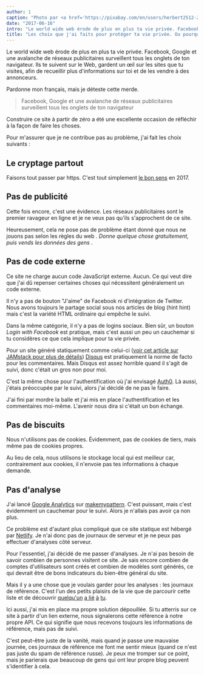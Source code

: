 ```yaml
---
author: 1
caption: "Photo par <a href='https://pixabay.com/en/users/herbert2512-2929941/' target='_BLANK' rel='nofollow'>Herbert</a>"
date: "2017-06-16"
intro: "Le world wide web érode de plus en plus ta vie privée. Facebook, Google et une avalanche de réseaux publicitaires surveillent tous les onglets de ton navigateur. Ils te suivent sur le Web, gardent un œil sur les sites que tu visites, afin de recueillir plus d'informations sur toi et de les vendre à des annonceurs."
title: "Les choix que j'ai faits pour protéger ta vie privée. Ou pourquoi vous n'aurez pas de cookies."
---
```


Le world wide web érode de plus en plus ta vie privée. Facebook, Google et une avalanche de réseaux publicitaires surveillent tous les onglets de ton navigateur. Ils te suivent sur le Web, gardent un œil sur les sites que tu visites, afin de recueillir plus d'informations sur toi et de les vendre à des annonceurs.

Pardonne mon français, mais je déteste cette merde.

> Facebook, Google et une avalanche de réseaux publicitaires surveillent tous les onglets de ton navigateur

Construire ce site à partir de zéro a été une excellente occasion de réfléchir à la façon de faire les choses.

Pour m'assurer que je ne contribue pas au problème, j'ai fait les choix suivants :

## Le cryptage partout

Faisons tout passer par https. C'est tout simplement [le bon sens](https://letsencrypt.org/) en 2017.

## Pas de publicité

Cette fois encore, c'est une évidence. Les réseaux publicitaires sont le premier ravageur en ligne et je ne veux pas qu'ils s'approchent de ce site.

Heureusement, cela ne pose pas de problème étant donné que nous ne jouons pas selon les règles du web _. Donne quelque chose gratuitement, puis vends les données des gens_ .

## Pas de code externe

Ce site ne charge aucun code JavaScript externe. Aucun. Ce qui veut dire que j'ai dû repenser certaines choses qui nécessitent généralement un code externe.

Il n'y a pas de bouton "J'aime" de Facebook ni d'intégration de Twitter. Nous avons toujours le partage social sous nos articles de blog (hint hint) mais c'est la variété HTML ordinaire qui empêche le suivi.

Dans la même catégorie, il n'y a pas de logins sociaux. Bien sûr, un bouton _Login with Facebook_ est pratique, mais c'est aussi un peu un cauchemar si tu considères ce que cela implique pour ta vie privée.

Pour un site généré statiquement comme celui-ci ([voir cet article sur JAMstack pour plus de détails](/blog/freesewing-goes-jamstack/)) [Disqus](https://disqus.com/) est pratiquement la norme de facto pour les commentaires. Mais Disqus est assez horrible quand il s'agit de suivi, donc c'était un gros non pour moi.

C'est la même chose pour l'authentification où j'ai envisagé [Auth0](https://auth0.com/). Là aussi, j'étais préoccupée par le suivi, alors j'ai décidé de ne pas le faire.

J'ai fini par mordre la balle et j'ai mis en place l'authentification et les commentaires moi-même. L'avenir nous dira si c'était un bon échange.

## Pas de biscuits
Nous n'utilisons pas de cookies. Évidemment, pas de cookies de tiers, mais même pas de cookies propres.

Au lieu de cela, nous utilisons le stockage local qui est meilleur car, contrairement aux cookies, il n'envoie pas tes informations à chaque demande.

## Pas d'analyse
J'ai lancé [Google Analytics](https://analytics.google.com/) sur [makemypattern](https://makemypattern.com/). C'est puissant, mais c'est évidemment un cauchemar pour le suivi. Alors je n'allais pas avoir ça non plus.

Ce problème est d'autant plus compliqué que ce site statique est hébergé par [Netlify](https://www.netlify.com/). Je n'ai donc pas de journaux de serveur et je ne peux pas effectuer d'analyses côté serveur.

Pour l'essentiel, j'ai décidé de me passer d'analyses. Je n'ai pas besoin de savoir combien de personnes visitent ce site. Je sais encore combien de comptes d'utilisateurs sont créés et combien de modèles sont générés, ce qui devrait être de bons indicateurs du bien-être général du site.

Mais il y a une chose que je voulais garder pour les analyses : les journaux de référence. C'est l'un des petits plaisirs de la vie que de parcourir cette liste et de découvrir [quelqu'un](https://www.reddit.com/r/freepatterns/comments/4zh5nr/is_there_software_to_generate_sewing_patterns/) [a lié](http://www.makery.uk/2016/08/the-refashioners-2016-joost/) [à](https://closetcasepatterns.com/week-sewing-blogs-vol-98/) [tu](https://opensource.com/life/16/11/free-open-sewing-patterns).

Ici aussi, j'ai mis en place ma propre solution dépouillée. Si tu atterris sur ce site à partir d'un lien externe, nous signalerons cette référence à notre propre API. Ce qui signifie que nous recevons toujours les informations de référence, mais pas de suivi.

C'est peut-être juste de la vanité, mais quand je passe une mauvaise journée, ces journaux de référence me font me sentir mieux (quand ce n'est pas juste du spam de référence russe). Je peux me tromper sur ce point, mais je parierais que beaucoup de gens qui ont leur propre blog peuvent s'identifier à cela.

